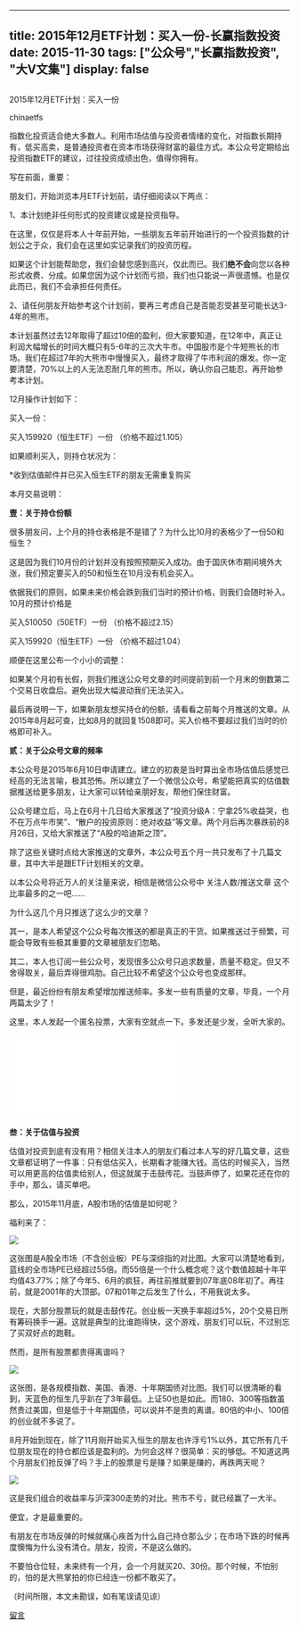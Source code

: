 
---
title:  2015年12月ETF计划：买入一份-长赢指数投资
date: 2015-11-30
tags: ["公众号","长赢指数投资", "大V文集"]
display: false
---


## 



2015年12月ETF计划：买入一份




chinaetfs




指数化投资适合绝大多数人。利用市场估值与投资者情绪的变化，对指数长期持有，低买高卖，是普通投资者在资本市场获得财富的最佳方式。本公众号定期给出投资指数ETF的建议，过往投资成绩出色，值得你拥有。




写在前面，重要：



朋友们，开始浏览本月ETF计划前，请仔细阅读以下两点：



1、本计划绝非任何形式的投资建议或是投资指导。



在这里，仅仅是将本人十年前开始，一些朋友五年前开始进行的一个投资指数的计划公之于众，我们会在这里如实记录我们的投资历程。



如果这个计划能帮助您，我们会替您感到高兴，仅此而已。我们**绝不会**向您以各种形式收费、分成。如果您因为这个计划而亏损，我们也只能说一声很遗憾。也是仅此而已，我们不会承担任何责任。



2、请任何朋友开始参考这个计划前，要再三考虑自己是否能忍受甚至可能长达3-4年的熊市。



本计划虽然过去12年取得了超过10倍的盈利，但大家要知道，在12年中，真正让利润大幅增长的时间大概只有5-6年的三次大牛市。中国股市是个牛短熊长的市场。我们在超过7年的大熊市中慢慢买入，最终才取得了牛市利润的爆发。你一定要清楚，70%以上的人无法忍耐几年的熊市。所以，确认你自己能忍，再开始参考本计划。





12月操作计划如下：



买入一份：



买入159920（恒生ETF）一份 （价格不超过1.105）



如果顺利买入，则持仓状况为：





*收到估值邮件并已买入恒生ETF的朋友无需重复购买







本月交易说明：



**壹：关于持仓份额**



很多朋友问，上个月的持仓表格是不是错了？为什么比10月的表格少了一份50和恒生？



这是因为我们10月份的计划并没有按照预期买入成功。由于国庆休市期间境外大涨，我们预定要买入的50和恒生在10月没有机会买入。



依据我们的原则，如果未来价格会跌到我们当时的预计价格，则我们会随时补入。10月的预计价格是



买入510050（50ETF）一份 （价格不超过2.15）

买入159920（恒生ETF）一份 （价格不超过1.04）



顺便在这里公布一个小小的调整：



如果某个月初有长假，则我们推送公众号文章的时间提前到前一个月末的倒数第二个交易日收盘后。避免出现大幅波动我们无法买入。



最后再说明一下，如果新朋友想买持仓的份额，请看看之前每个月推送的文章。从2015年8月起可查，比如8月的就回复1508即可。买入价格不要超过我们当时的价格即可补入。





**贰：关于公众号文章的频率**



本公众号是2015年6月10日申请建立。建立的初衷是当时算出全市场估值后感觉已经高的无法言喻，极其恐怖。所以建立了一个微信公众号，希望能把真实的估值数据推送给更多朋友，让大家可以转给亲朋好友，帮他们保住财富。



公众号建立后，马上在6月十几日给大家推送了“投资分级A：宁拿25%收益哭，也不在万点牛市笑”、“散户的投资原则：绝对收益”等文章。两个月后再次暴跌前的8月26日，又给大家推送了“A股的哈迪斯之顶”。



除了这些关键时点给大家推送的文章外，本公众号五个月一共只发布了十几篇文章，其中大半是跟ETF计划相关的文章。



以本公众号将近万人的关注量来说，相信是微信公众号中 关注人数/推送文章 这个比率最多的之一吧……



为什么这几个月只推送了这么少的文章？



其一，是本人希望这个公众号每次推送的都是真正的干货。如果推送过于频繁，可能会导致有些极其重要的文章被朋友们忽略。



其二，本人也订阅一些公众号，发现很多公众号只追求数量，质量不稳定。但又不舍得取关，最后弄得很鸡肋。自己比较不希望这个公众号也变成那样。



但是，最近纷纷有朋友希望增加推送频率。多发一些有质量的文章，毕竟，一个月两篇太少了！



这里，本人发起一个匿名投票，大家有空就点一下。多发还是少发，全听大家的。



<iframe scrolling="no" frameborder="0" class="vote_iframe js_editor_vote_card" data-display-style="height: 172px;" data-display-src="/cgi-bin/readtemplate?t=vote/vote-new_tmpl&amp;__biz=MzIwMTIzNDMwNA==&amp;supervoteid=2012662&amp;token=1534114850#none&amp;lang=zh_CN" src="/mp/newappmsgvote?action=show&amp;__biz=MzIwMTIzNDMwNA==&amp;supervoteid=2012662#wechat_redirect" data-supervoteid="2012662" allowfullscreen=""></iframe>





**叁：关于估值与投资**



估值对投资到底有没有用？相信关注本人的朋友们看过本人写的好几篇文章，这些文章都证明了一件事：只有低估买入，长期看才能赚大钱。高估的时候买入，当然可以用更高的估值卖给别人，但这就属于击鼓传花。当鼓声停了，如果花还在你的手中，那么，请买单吧。



那么，2015年11月底，A股市场的估值是如何呢？



福利来了：



<img data-s="300,640" data-type="png" src="http://mmbiz.qpic.cn/mmbiz/SEPick5M9xjPSicRAMz2icf9TWM26UfycfWJibly2qsl44ibQ3N4NsKTrEo3N3z7eXgy0hEaDx2u7kVSxWeSdBLNHNw/0?wx_fmt=png" data-ratio="0.6312949640287769" data-w=""/>

这张图是A股全市场（不含创业板）PE与深综指的对比图。大家可以清楚地看到，蓝线的全市场PE已经超过55倍。而55倍是一个什么概念呢？这个数值超越十年平均值43.77%；除了今年5、6月的疯狂，再往前推就要到07年底08年初了。再往前，就是2001年的大顶部。07和01年之后发生了什么，不用我说太多。



现在，大部分股票玩的就是击鼓传花。创业板一天换手率超过5%，20个交易日所有筹码换手一遍。这就是典型的比谁跑得快，这个游戏，朋友们可以玩，不过别忘了买双好点的跑鞋。



然而，是所有股票都贵得离谱吗？



<img data-s="300,640" data-type="png" src="http://mmbiz.qpic.cn/mmbiz/SEPick5M9xjPSicRAMz2icf9TWM26UfycfWOKJDReLnjefm6RXvXyE7xyJH2a3SfbTbqJGuAbq9ibDLLUgJuF0kaUA/0?wx_fmt=png" data-ratio="0.6402877697841727" data-w=""/>

这张图，是各规模指数、美国、香港、十年期国债对比图。我们可以很清晰的看到，天蓝色的恒生几乎趴在了3年最低。上证50也是如此。而180、300等指数虽然贵过美国，但是低于十年期国债，可以说并不是贵的离谱。80倍的中小、100倍的创业就不多说了。





8月开始到现在，除了11月刚开始买入恒生的朋友也许浮亏1%以外，其它所有几千位朋友现在的持仓都应该是盈利的。为何会这样？很简单：买的够低。不知道这两个月朋友们抢反弹了吗？手上的股票是亏是赚？如果是赚的，再跌两天呢？





<img data-s="300,640" data-type="png" src="http://mmbiz.qpic.cn/mmbiz/SEPick5M9xjPSicRAMz2icf9TWM26UfycfW1SMDYTcSSCjgkbdhl2Wsg71G3iao0BicxXmgSuVOwuPy1DQm94ptXGRA/0?wx_fmt=png" data-ratio="0.8615107913669064" data-w=""/>

这是我们组合的收益率与沪深300走势的对比。熊市不亏，就已经赢了一大半。





便宜，才是最重要的。



有朋友在市场反弹的时候就痛心疾首为什么自己持仓那么少；在市场下跌的时候再度懊悔为什么没有清仓。朋友，投资，不是这么做的。



不要怕仓位轻，未来终有一个月，会一个月就买20、30份。那个时候，不怕别的，怕的是大熊掌拍的你已经连一份都不敢买了。





（时间所限，本文未勘误，如有笔误请见谅）









[留言](javascript:;)


